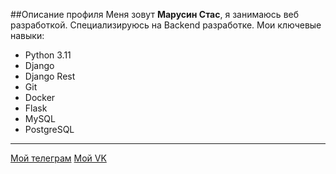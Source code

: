 ##Описание профиля
Меня зовут **Марусин Стас**, я занимаюсь веб разработкой. Специализируюсь на Backend разработке.
Мои ключевые навыки:
  * Python 3.11
  * Django
  * Django Rest
  * Git
  * Docker
  * Flask
  * MySQL
  * PostgreSQL

---
[Мой телеграм](https://t.me/stmarusin)
[Мой VK](https://vk.com/stanislav_marusin)

